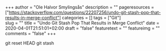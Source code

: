 +++
author = "Ole Halvor Smylingsås"
description = ""
pageresources = ["https://stackoverflow.com/questions/22207256/undo-git-stash-pop-that-results-in-merge-conflict"]
categories = []
tags = ["Git"]     
slug = ""
title = "Undo Git Stash Pop That Results in Merge Conflict"
date = 2020-04-01T21:51:01+02:00
draft = "false"
featuretext = ""
featureimg = ""
comments = "false"
+++

git reset HEAD
git stash

